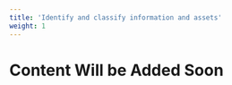 ```yaml
---
title: 'Identify and classify information and assets'
weight: 1
---
```


# Content Will be Added Soon
